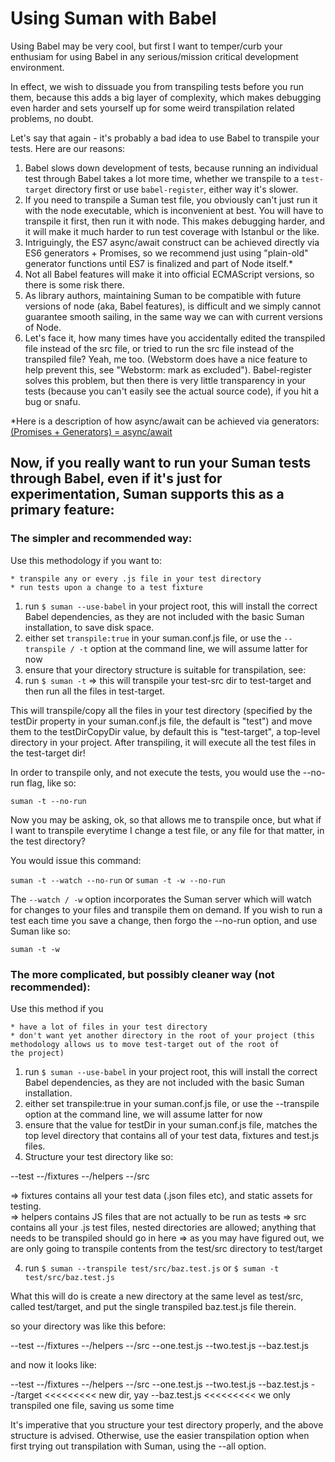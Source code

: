 
# Using Suman with Babel

Using Babel may be very cool, but first I want to temper/curb your enthusiam for using Babel
in any serious/mission critical development environment. 

In effect, we wish to dissuade you from transpiling tests before you run them,
because this adds a big layer of complexity, which makes debugging even harder and sets yourself up 
for some weird transpilation related problems, no doubt.

Let's say that again - it's probably a bad idea to use Babel to transpile your tests. Here are our reasons:


1. Babel slows down development of tests, because running an individual test through Babel takes a lot more time, whether we transpile
 to a ```test-target``` directory first or use ```babel-register```, either way it's slower.
2. If you need to transpile a Suman test file, you obviously can't just run it with the node executable,
which is inconvenient at best. You will have to transpile it first, then run it with node.
This makes debugging harder, and it will make it much harder to run test coverage with Istanbul or the like.
3. Intriguingly, the ES7 async/await construct can be achieved directly via ES6 generators + Promises, 
so we recommend just using "plain-old" generator functions until ES7 is finalized and part of Node itself.*
4. Not all Babel features will make it into official ECMAScript versions, so there is some risk there.
5. As library authors, maintaining Suman to be compatible with future versions of node (aka, Babel features), 
is difficult and we simply cannot guarantee smooth sailing, in the same way we can with current versions of Node.
6. Let's face it, how many times have you accidentally edited the transpiled file instead of the src file, 
or tried to run the src file instead of the transpiled file? Yeah, me too.
(Webstorm does have a nice feature to help prevent this, see "Webstorm: mark as excluded"). Babel-register solves this problem,
but then there is very little transparency in your tests (because you can't easily see the actual source code), if you hit a bug or snafu.


*Here is a description of how async/await can be achieved via generators:
<a href="https://www.promisejs.org/generators/"> (Promises + Generators) = async/await </a>

## Now, if you really want to run your Suman tests through Babel, even if it's just for experimentation, Suman supports this as a primary feature:


### The simpler and recommended way:

   Use this methodology if you want to:
   
    * transpile any or every .js file in your test directory
    * run tests upon a change to a test fixture
   

1. run ```$ suman --use-babel``` in your project root, this will install the correct Babel dependencies, as they are not included with the basic Suman installation, to save disk space.
2. either set ```transpile:true``` in your suman.conf.js file, or use the ```--transpile / -t``` option at the command line, we will assume latter for now
3. ensure that your directory structure is suitable for transpilation, see: 
4. run ```$ suman -t``` => this will transpile your test-src dir to test-target and then run all the files in test-target.

This will transpile/copy all the files in your test directory (specified by the testDir property in your suman.conf.js file, the default is "test") and move them to the testDirCopyDir value, by default this is "test-target", a top-level directory
in your project. After transpiling, it will execute all the test files in the test-target dir! 

In order to transpile only, and not execute the tests, you would use the --no-run flag, like so:

```suman -t --no-run``` 

Now you may be asking, ok, so that allows me to transpile once, but what if I want to transpile everytime I change a test file, or any file for that matter,
in the test directory?

You would issue this command:


```suman -t --watch --no-run``` or ```suman -t -w --no-run``` 


The ```--watch / -w``` option incorporates the Suman server which will watch for changes to your files and transpile them on demand.
If you wish to run a test each time you save a change, then forgo the --no-run option, and use Suman like so:

```suman -t -w``` 



### The more complicated, but possibly cleaner way (not recommended):

Use this method if you
 
    * have a lot of files in your test directory
    * don't want yet another directory in the root of your project (this methodology allows us to move test-target out of the root of
    the project)
    
    

1. run ```$ suman --use-babel``` in your project root, this will install the correct Babel dependencies, as they are not included with the basic Suman installation.
2. either set transpile:true in your suman.conf.js file, or use the --transpile option at the command line, we will assume latter for now
3. ensure that the value for testDir in your suman.conf.js file, matches the top level directory that contains all of your test data, fixtures and test.js files.
4. Structure your test directory like so:

--test
  --/fixtures
  --/helpers
  --/src
   
 => fixtures contains all your test data (.json files etc), and static assets for testing.   
 => helpers contains JS files that are not actually to be run as tests
 => src contains all your .js test files, nested directories are allowed; anything that needs to be transpiled should go in here
 => as you may have figured out, we are only going to transpile contents from the test/src directory to test/target
 
 
4. run ```$ suman --transpile test/src/baz.test.js``` or ```$ suman -t test/src/baz.test.js```

What this will do is create a new directory at the same level as test/src, called test/target, and put the single transpiled baz.test.js file therein.

so your directory was like this before:

--test
  --/fixtures
  --/helpers
  --/src
    --one.test.js
    --two.test.js
    --baz.test.js
  
  
and now it looks like:


--test
  --/fixtures
  --/helpers
  --/src
    --one.test.js
    --two.test.js
    --baz.test.js
  --/target          <<<<<<<<< new dir, yay
    --baz.test.js    <<<<<<<<< we only transpiled one file, saving us some time
  
  
 It's imperative that you structure your test directory properly, and the above structure is advised. 
 Otherwise, use the easier transpilation option when first trying out transpilation with Suman, using the --all option.